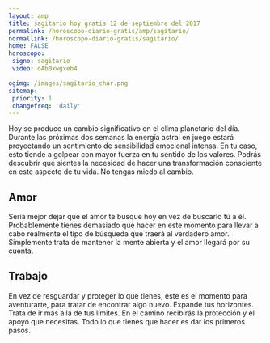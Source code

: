 ```yaml
---
layout: amp
title: sagitario hoy gratis 12 de septiembre del 2017 
permalink: /horoscopo-diario-gratis/amp/sagitario/
normallink: /horoscopo-diario-gratis/sagitario/
home: FALSE
horoscopo:
 signo: sagitario
 video: oAb0xwgxeb4

ogimg: /images/sagitario_char.png
sitemap:
 priority: 1
 changefreq: 'daily'
---
```



Hoy se produce un cambio significativo en el clima planetario del día. Durante las próximas dos semanas la energía astral en juego estará proyectando un sentimiento de sensibilidad emocional intensa. En tu caso, esto tiende a golpear con mayor fuerza en tu sentido de los valores. Podrás descubrir que sientes la necesidad de hacer una transformación consciente en este aspecto de tu vida. No tengas miedo al cambio.

## Amor

Sería mejor dejar que el amor te busque hoy en vez de buscarlo tú a él. Probablemente tienes demasiado qué hacer en este momento para llevar a cabo realmente el tipo de búsqueda que traerá al verdadero amor. Simplemente trata de mantener la mente abierta y el amor llegará por su cuenta.

## Trabajo

En vez de resguardar y proteger lo que tienes, este es el momento para aventurarte, para tratar de encontrar algo nuevo. Expande tus horizontes. Trata de ir más allá de tus límites. En el camino recibirás la protección y el apoyo que necesitas. Todo lo que tienes que hacer es dar los primeros pasos.